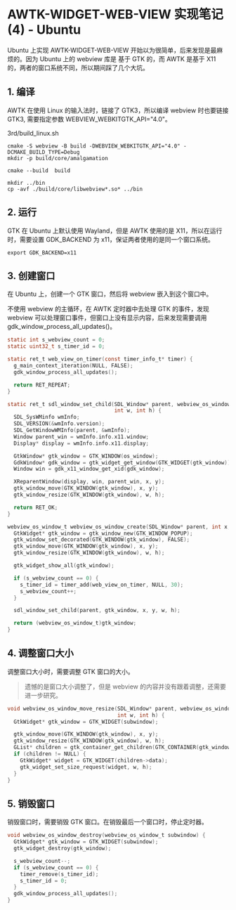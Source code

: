 # AWTK-WIDGET-WEB-VIEW 实现笔记 (4) - Ubuntu

Ubuntu 上实现 AWTK-WIDGET-WEB-VIEW 开始以为很简单，后来发现是最麻烦的。因为 Ubuntu 上的 webview 库是 基于 GTK 的，而 AWTK 是基于 X11 的，两者的窗口系统不同，所以期间踩了几个大坑。

## 1. 编译

AWTK 在使用 Linux 的输入法时，链接了 GTK3，所以编译 webview 时也要链接 GTK3, 需要指定参数 WEBVIEW_WEBKITGTK_API="4.0"。

3rd/build_linux.sh

```
cmake -S webview -B build -DWEBVIEW_WEBKITGTK_API="4.0" -DCMAKE_BUILD_TYPE=Debug
mkdir -p build/core/amalgamation

cmake --build  build

mkdir ../bin
cp -avf ./build/core/libwebview*.so* ../bin
```

## 2. 运行

GTK 在 Ubuntu 上默认使用 Wayland，但是 AWTK 使用的是 X11，所以在运行时，需要设置 GDK_BACKEND 为 x11，保证两者使用的是同一个窗口系统。

```
export GDK_BACKEND=x11
```

## 3. 创建窗口

在 Ubuntu 上，创建一个 GTK 窗口，然后将 webview 嵌入到这个窗口中。

不使用 webview 的主循环，在 AWTK 定时器中去处理 GTK 的事件，发现 webview 可以处理窗口事件，但窗口上没有显示内容，后来发现需要调用 gdk\_window\_process\_all\_updates()。

```c
static int s_webview_count = 0;
static uint32_t s_timer_id = 0;

static ret_t web_view_on_timer(const timer_info_t* timer) {
  g_main_context_iteration(NULL, FALSE);
  gdk_window_process_all_updates();

  return RET_REPEAT;
}

static ret_t sdl_window_set_child(SDL_Window* parent, webview_os_window_t os_window, int x, int y,
                                  int w, int h) {
  SDL_SysWMinfo wmInfo;
  SDL_VERSION(&wmInfo.version);
  SDL_GetWindowWMInfo(parent, &wmInfo);
  Window parent_win = wmInfo.info.x11.window;
  Display* display = wmInfo.info.x11.display;

  GtkWindow* gtk_window = GTK_WINDOW(os_window);
  GdkWindow* gdk_window = gtk_widget_get_window(GTK_WIDGET(gtk_window));
  Window win = gdk_x11_window_get_xid(gdk_window);

  XReparentWindow(display, win, parent_win, x, y);
  gtk_window_move(GTK_WINDOW(gtk_window), x, y);
  gtk_window_resize(GTK_WINDOW(gtk_window), w, h);

  return RET_OK;
}

webview_os_window_t webview_os_window_create(SDL_Window* parent, int x, int y, int w, int h) {
  GtkWidget* gtk_window = gtk_window_new(GTK_WINDOW_POPUP);
  gtk_window_set_decorated(GTK_WINDOW(gtk_window), FALSE);
  gtk_window_move(GTK_WINDOW(gtk_window), x, y);
  gtk_window_resize(GTK_WINDOW(gtk_window), w, h);

  gtk_widget_show_all(gtk_window);

  if (s_webview_count == 0) {
    s_timer_id = timer_add(web_view_on_timer, NULL, 30);
    s_webview_count++;
  }

  sdl_window_set_child(parent, gtk_window, x, y, w, h);

  return (webview_os_window_t)gtk_window;
}
```

## 4. 调整窗口大小

调整窗口大小时，需要调整 GTK 窗口的大小。

> 遗憾的是窗口大小调整了，但是 webview 的内容并没有跟着调整，还需要进一步研究。

```c
void webview_os_window_move_resize(SDL_Window* parent, webview_os_window_t subwindow, int x, int y,
                                   int w, int h) {
  GtkWidget* gtk_window = GTK_WIDGET(subwindow);

  gtk_window_move(GTK_WINDOW(gtk_window), x, y);
  gtk_window_resize(GTK_WINDOW(gtk_window), w, h);
  GList* children = gtk_container_get_children(GTK_CONTAINER(gtk_window));
  if (children != NULL) {
    GtkWidget* widget = GTK_WIDGET(children->data);
    gtk_widget_set_size_request(widget, w, h);
  }
}
```

## 5. 销毁窗口

销毁窗口时，需要销毁 GTK 窗口。在销毁最后一个窗口时，停止定时器。

```c
void webview_os_window_destroy(webview_os_window_t subwindow) {
  GtkWidget* gtk_window = GTK_WIDGET(subwindow);
  gtk_widget_destroy(gtk_window);

  s_webview_count--;
  if (s_webview_count == 0) {
    timer_remove(s_timer_id);
    s_timer_id = 0;
  }
  gdk_window_process_all_updates();
}
```
